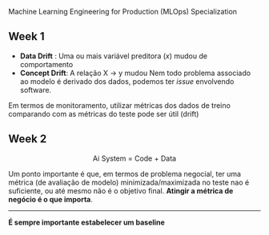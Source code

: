 Machine Learning Engineering for Production (MLOps) Specialization

## Week 1

* **Data Drift** : Uma ou mais variável preditora (*x*) mudou de comportamento
* **Concept Drift**: A relação X -> y mudou
Nem todo problema associado ao modelo é derivado dos dados, podemos ter *issue* envolvendo software.

Em termos de monitoramento, utilizar métricas dos dados de treino comparando com as métricas do teste pode ser útil (drift)

## Week 2
$$\text{Ai System = Code + Data}$$

Um ponto importante é que, em termos de problema negocial, ter uma métrica (de avaliação de modelo) minimizada/maximizada no teste nao é suficiente, ou até mesmo não é o objetivo final.
**Atingir a métrica de negócio é o que importa**.

-------------
**É sempre importante estabelecer um baseline**


